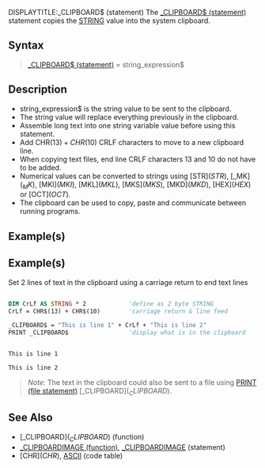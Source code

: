 DISPLAYTITLE:_CLIPBOARD$ (statement)
The [_CLIPBOARD$ (statement)](_CLIPBOARD$ (statement)) statement copies the [STRING](STRING) value into the system clipboard.


## Syntax

> [_CLIPBOARD$ (statement)](_CLIPBOARD$ (statement)) = string_expression$


## Description

* string_expression$ is the string value to be sent to the clipboard.
* The string value will replace everything previously in the clipboard.
* Assemble long text into one string variable value before using this statement.
* Add CHR$(13) + CHR$(10) CRLF characters to move to a new clipboard line.
* When copying text files, end line CRLF characters 13 and 10 do not have to be added.
* Numerical values can be converted to strings using [STR$](STR$), [_MK$](_MK$), [MKI$](MKI$), [MKL$](MKL$), [MKS$](MKS$), [MKD$](MKD$), [HEX$](HEX$) or [OCT$](OCT$).
* The clipboard can be used to copy, paste and communicate between running programs.


## Example(s)

## Example(s)
 Set 2 lines of text in the clipboard using a carriage return to end text lines

```vb

DIM CrLf AS STRING * 2            'define as 2 byte STRING
CrLf = CHR$(13) + CHR$(10)        'carriage return & line feed 

_CLIPBOARD$ = "This is line 1" + CrLf + "This is line 2" 
PRINT _CLIPBOARD$                 'display what is in the clipboard


```

```text

This is line 1

This is line 2

```

> *Note:* The text in the clipboard could also be sent to a file using [PRINT (file statement)](PRINT (file statement)) [_CLIPBOARD$](_CLIPBOARD$).


## See Also

* [_CLIPBOARD$](_CLIPBOARD$) (function)
* [_CLIPBOARDIMAGE (function)](_CLIPBOARDIMAGE (function)), [_CLIPBOARDIMAGE](_CLIPBOARDIMAGE) (statement)
* [CHR$](CHR$), [ASCII](ASCII) (code table)





